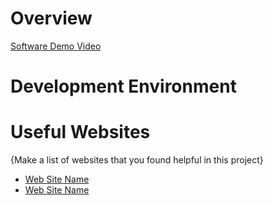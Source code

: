 
# Overview



[Software Demo Video](http://youtube.link.goes.here)

# Development Environment



# Useful Websites

{Make a list of websites that you found helpful in this project}
* [Web Site Name](http://url.link.goes.here)
* [Web Site Name](http://url.link.goes.here)
